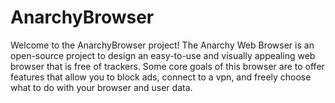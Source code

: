 # AnarchyBrowser
Welcome to the AnarchyBrowser project! The Anarchy Web Browser is an open-source project to design an easy-to-use and visually appealing web browser that is free of trackers. Some core goals of this browser are to offer features that allow you to block ads, connect to a vpn, and freely choose what to do with your browser and user data.
